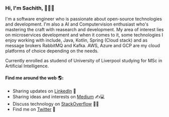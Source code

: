 ### Hi, I'm Sachith, 👋🧑‍💻

I'm a software engineer who is passionate about open-source technologies and development. I'm also a AI and Computervision enthusiast who's mastering the craft with reasearch and development. My area of interest lies on microservices development and when it comes to it, some technologies I enjoy working with include, Java, Kotlin, Spring (Cloud stack) and as message brokers RabbitMQ and Kafka. AWS, Azure and GCP are my cloud platforms of choice depending on the needs.

Currently enrolled as studend of University of Liverpool studying for MSc in Artificial Intelligence.

#### Find me around the web 🌎:

  * Sharing updates on [LinkedIn](https://www.linkedin.com/in/sachithdickwella/) 👦
  * Sharing ideas and interests on [Medium](https://medium.com/@sachith.prasanna90) ✍️💻
  * Discuss technology on [StackOverflow](https://stackoverflow.com/users/2028671/sachith-dickwella) 🧑‍🤝‍
  * Find me on [Twitter](https://twitter.com/sachithpd) 🙊
  
